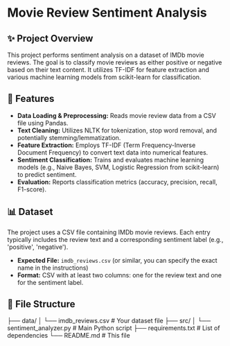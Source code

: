 # Movie Review Sentiment Analysis

## ✨ Project Overview

This project performs sentiment analysis on a dataset of IMDb movie reviews. The goal is to classify movie reviews as either positive or negative based on their text content. It utilizes TF-IDF for feature extraction and various machine learning models from scikit-learn for classification.

## 🚀 Features

* **Data Loading & Preprocessing:** Reads movie review data from a CSV file using Pandas.
* **Text Cleaning:** Utilizes NLTK for tokenization, stop word removal, and potentially stemming/lemmatization.
* **Feature Extraction:** Employs TF-IDF (Term Frequency-Inverse Document Frequency) to convert text data into numerical features.
* **Sentiment Classification:** Trains and evaluates machine learning models (e.g., Naive Bayes, SVM, Logistic Regression from scikit-learn) to predict sentiment.
* **Evaluation:** Reports classification metrics (accuracy, precision, recall, F1-score).

## 📊 Dataset

The project uses a CSV file containing IMDb movie reviews. Each entry typically includes the review text and a corresponding sentiment label (e.g., 'positive', 'negative').

* **Expected File:** `imdb_reviews.csv` (or similar, you can specify the exact name in the instructions)
* **Format:** CSV with at least two columns: one for the review text and one for the sentiment label.

## 📁 File Structure
├── data/
│   └── imdb_reviews.csv  # Your dataset file
├── src/
│   └── sentiment_analyzer.py # Main Python script
├── requirements.txt      # List of dependencies
└── README.md             # This file
